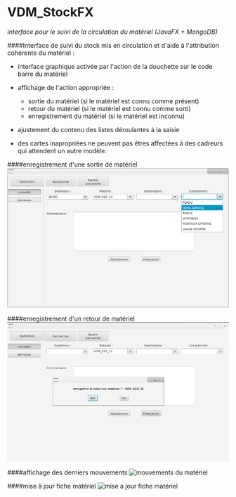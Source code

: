 # VDM_StockFX
*interface pour le suivi de la circulation du matériel (JavaFX + MongoDB)*

####Interface de suivi du stock mis en circulation et d'aide à l'attribution cohérente du matériel :

- interface graphique activée par l'action de la douchette sur le code barre du matériel

- affichage de l'action appropriée : 
  - sortie du matériel (si le matériel est connu comme présent) 
  - retour du matériel (si le matériel est connu comme sorti) 
  - enregistrement du matériel (si le matériel est inconnu) 
  
- ajustement du contenu des listes déroulantes à la saisie

- des cartes inapropriées ne peuvent pas êtres affectées à des cadreurs qui attendent un autre modèle.
  
  
####enregistrement d'une sortie de matériel
![sortie de matériel](vdm_stocks_03.png)

####enregistrement d'un retour de matériel
![retour de matériel](vdm_stocks_06.png)

####affichage des derniers mouvements
![mouvements du matériel](vdm_stocks02.png)

####mise à jour fiche matériel
![mise a jour fiche matériel](vdm_stocks05.png)
